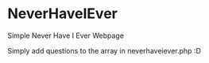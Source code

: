 # NeverHaveIEver
Simple Never Have I Ever Webpage

Simply add questions to the array in neverhaveiever.php :D

